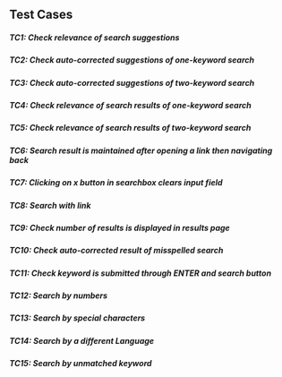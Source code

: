 <h2>Test Cases</h2>
<h5>TC1: Check relevance of search suggestions</h5>
<h5>TC2: Check auto-corrected suggestions of one-keyword search</h5>
<h5>TC3: Check auto-corrected suggestions of two-keyword search</h5>
<h5>TC4: Check relevance of search results of one-keyword search</h5>
<h5>TC5: Check relevance of search results of two-keyword search</h5>
<h5>TC6: Search result is maintained after opening a link then navigating back</h5>
<h5>TC7: Clicking on x button in searchbox clears input field</h5>
<h5>TC8: Search with link</h5>
<h5>TC9: Check number of results is displayed in results page<h5>
<h5>TC10: Check auto-corrected result of misspelled search</h5>
<h5>TC11: Check keyword is submitted through ENTER and search button</h5>
<h5>TC12: Search by numbers</h5>
<h5>TC13: Search by special characters</h5>
<h5>TC14: Search by a different Language</h5>
<h5>TC15: Search by unmatched keyword</h5>